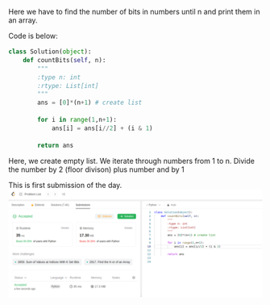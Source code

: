 Here we have to find the number of bits in numbers until n and print them in an array.

Code is below:
```python
class Solution(object):
    def countBits(self, n):
        """
        :type n: int
        :rtype: List[int]
        """
        ans = [0]*(n+1) # create list 

        for i in range(1,n+1):
            ans[i] = ans[i//2] + (i & 1)
        
        return ans
```
Here, we create empty list.
We iterate through numbers from 1 to n.
Divide the number by 2 (floor divison) plus number and by 1

This is first submission of the day.
![submission](submission.png)